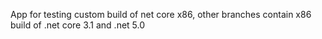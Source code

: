 App for testing custom build of net core x86, other branches contain x86 build of .net core 3.1 and .net 5.0
